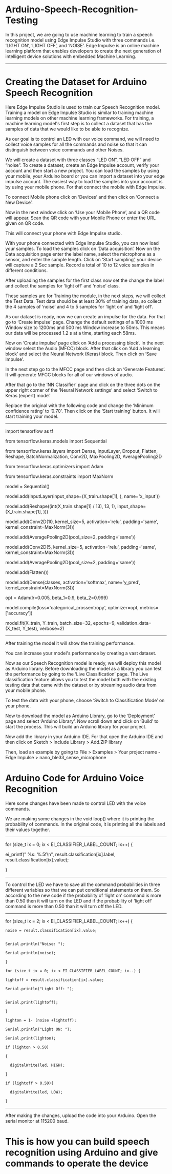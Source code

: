 # Arduino-Speech-Recognition-Testing


In this project, we are going to use machine learning to train a speech recognition model using Edge Impulse Studio with three commands i.e. ‘LIGHT ON’, ‘LIGHT OFF’, and ‘NOISE’. Edge Impulse is an online machine learning platform that enables developers to create the next generation of intelligent device solutions with embedded Machine Learning.

*****************************************************************************

# Creating the Dataset for Arduino Speech Recognition

Here Edge Impulse Studio is used to train our Speech Recognition model. Training a model on Edge Impulse Studio is similar to training machine learning models on other machine learning frameworks. For training, a machine learning model's first step is to collect a dataset that has the samples of data that we would like to be able to recognize.

As our goal is to control an LED with our voice command, we will need to collect voice samples for all the commands and noise so that it can distinguish between voice commands and other Noises.

We will create a dataset with three classes “LED ON”, “LED OFF” and “noise”. To create a dataset, create an Edge Impulse account, verify your account and then start a new project. You can load the samples by using your mobile, your Arduino board or you can import a dataset into your edge impulse account. The easiest way to load the samples into your account is by using your mobile phone. For that connect the mobile with Edge Impulse.

To connect Mobile phone click on ‘Devices’ and then click on ‘Connect a New Device’.

Now in the next window click on ‘Use your Mobile Phone’, and a QR code will appear. Scan the QR code with your Mobile Phone or enter the URL given on QR code.

This will connect your phone with Edge Impulse studio.

With your phone connected with Edge Impulse Studio, you can now load your samples. To load the samples click on ‘Data acquisition’. Now on the Data acquisition page enter the label name, select the microphone as a sensor, and enter the sample length. Click on ‘Start sampling’, your device will capture a 2 Sec sample. Record a total of 10 to 12 voice samples in different conditions.

After uploading the samples for the first class now set the change the label and collect the samples for ‘light off’ and ‘noise’ class.

These samples are for Training the module, in the next steps, we will collect the Test Data. Test data should be at least 30% of training data, so collect the 4 samples of ‘noise’ and 4 to 5 samples for ‘light on’ and ‘light off’.

As our dataset is ready, now we can create an impulse for the data. For that go to ‘Create impulse’ page. Change the default settings of a 1000 ms Window size to 1200ms and 500 ms Window increase to 50ms. This means our data will be processed 1.2 s at a time, starting each 58ms.

Now on ‘Create impulse’ page click on ‘Add a processing block’. In the next window select the Audio (MFCC) block. After that click on ‘Add a learning block’ and select the Neural Network (Keras) block. Then click on ‘Save Impulse’.

In the next step go to the MFCC page and then click on ‘Generate Features’. It will generate MFCC blocks for all of our windows of audio.

After that go to the ‘NN Classifier’ page and click on the three dots on the upper right corner of the ‘Neural Network settings’  and select ‘Switch to Keras (expert) mode’.

Replace the original with the following code and change the ‘Minimum confidence rating’ to ‘0.70’. Then click on the ‘Start training’ button. It will start training your model.

********************************************

import tensorflow as tf

from tensorflow.keras.models import Sequential

from tensorflow.keras.layers import Dense, InputLayer, Dropout, Flatten, Reshape, BatchNormalization, Conv2D, MaxPooling2D, AveragePooling2D

from tensorflow.keras.optimizers import Adam

from tensorflow.keras.constraints import MaxNorm

model = Sequential()

model.add(InputLayer(input_shape=(X_train.shape[1], ), name='x_input'))

model.add(Reshape((int(X_train.shape[1] / 13), 13, 1), input_shape=(X_train.shape[1], )))

model.add(Conv2D(10, kernel_size=5, activation='relu', padding='same', kernel_constraint=MaxNorm(3)))

model.add(AveragePooling2D(pool_size=2, padding='same'))

model.add(Conv2D(5, kernel_size=5, activation='relu', padding='same', kernel_constraint=MaxNorm(3)))

model.add(AveragePooling2D(pool_size=2, padding='same'))

model.add(Flatten())

model.add(Dense(classes, activation='softmax', name='y_pred', kernel_constraint=MaxNorm(3)))

opt = Adam(lr=0.005, beta_1=0.9, beta_2=0.999)

model.compile(loss='categorical_crossentropy', optimizer=opt, metrics=['accuracy'])

model.fit(X_train, Y_train, batch_size=32, epochs=9, validation_data=(X_test, Y_test), verbose=2)


**************************************************

After training the model it will show the training performance. 

You can increase your model's performance by creating a vast dataset.

Now as our Speech Recognition model is ready, we will deploy this model as Arduino library. Before downloading the model as a library you can test the performance by going to the ‘Live Classification’ page. The Live classification feature allows you to test the model both with the existing testing data that came with the dataset or by streaming audio data from your mobile phone.

To test the data with your phone, choose ‘Switch to Classification Mode’ on your phone.

Now to download the model as Arduino Library, go to the ‘Deployment’ page and select ‘Arduino Library’. Now scroll down and click on ‘Build’ to start the process. This will build an Arduino library for your project.

Now add the library in your Arduino IDE. For that open the Arduino IDE and then click on Sketch > Include Library > Add.ZIP library 

Then, load an example by going to File > Examples > Your project name - Edge Impulse > nano_ble33_sense_microphone

# Arduino Code for Arduino Voice Recognition

Here some changes have been made to control LED with the voice commands.

We are making some changes in the void loop() where it is printing the probability of commands. In the original code, it is printing all the labels and their values together.

**************************************************

for (size_t ix = 0; ix < EI_CLASSIFIER_LABEL_COUNT; ix++) {

ei_printf("    %s: %.5f\n", result.classification[ix].label, result.classification[ix].value);

   }
   
************************************************** 

To control the LED we have to save all the command probabilities in three different variables so that we can put conditional statements on them. So according to the new code if the probability of ‘light on’ command is more than 0.50 then it will turn on the LED and if the probability of ‘light off’ command is more than 0.50 than it will turn off the LED.

************************************************** 

for (size_t ix = 2; ix < EI_CLASSIFIER_LABEL_COUNT; ix++) {

    noise = result.classification[ix].value;
   
    
    Serial.println("Noise: ");
    
    Serial.println(noise);
    
    } 
    
    for (size_t ix = 0; ix < EI_CLASSIFIER_LABEL_COUNT; ix--) {
    
    lightoff = result.classification[ix].value;
    
    Serial.println("Light Off: ");
    
   
    Serial.print(lightoff);
    
    }
    
    lighton = 1- (noise +lightoff);
    
    Serial.println("Light ON: ");
    
    Serial.print(lighton);
    
    if (lighton > 0.50)
    
    {
    
      digitalWrite(led, HIGH);
      
    }
    
    if (lightoff > 0.50){
    
      digitalWrite(led, LOW);
      
    }

************************************************** 
   
After making the changes, upload the code into your Arduino. Open the serial monitor at 115200 baud.
   
   
# This is how you can build speech recognition using Arduino and give commands to operate the device
